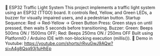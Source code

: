 🚦 ESP32 Traffic Light System
This project implements a traffic light system using an ESP32 (TTGO) board. It controls Red, Yellow, and Green LEDs, a buzzer for visually impaired users, and a pedestrian button.
Startup Sequence: Red → Red-Yellow → Green
Button Press: Green stays on until pressed, then waits 5 seconds before transitioning.
Buzzer: Green: Beeps 500ms ON / 1500ms OFF; Red: Beeps 250ms ON / 250ms OFF
Built using PlatformIO / Arduino IDE with non-blocking execution (millis()). 🚀
Demo in Youtube: https://youtube.com/shorts/rRyuGwJ9AQw?si=A4g8Qsq93j1uHhEp
